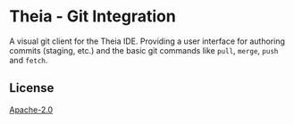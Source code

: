 # Theia - Git Integration

A visual git client for the Theia IDE. 
Providing a user interface for authoring commits (staging, etc.) and the basic git commands like `pull`, `merge`, `push` and `fetch`.

## License
[Apache-2.0](https://github.com/theia-ide/theia/blob/master/LICENSE)
